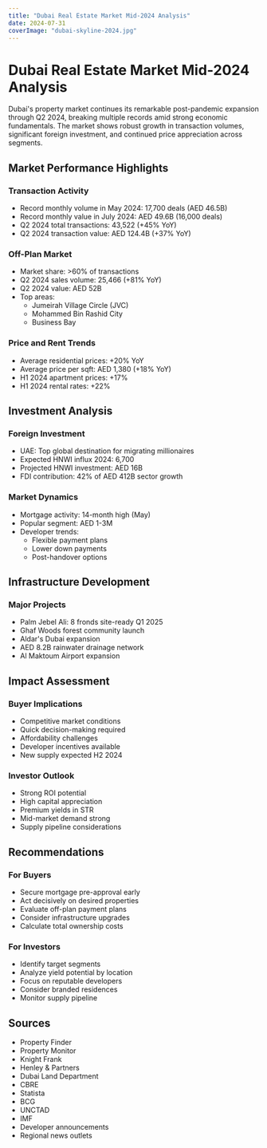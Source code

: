 ```yaml
---
title: "Dubai Real Estate Market Mid-2024 Analysis"
date: 2024-07-31
coverImage: "dubai-skyline-2024.jpg"
---
```


# Dubai Real Estate Market Mid-2024 Analysis

Dubai's property market continues its remarkable post-pandemic expansion through Q2 2024, breaking multiple records amid strong economic fundamentals. The market shows robust growth in transaction volumes, significant foreign investment, and continued price appreciation across segments.

## Market Performance Highlights

### Transaction Activity
- Record monthly volume in May 2024: 17,700 deals (AED 46.5B)
- Record monthly value in July 2024: AED 49.6B (16,000 deals)
- Q2 2024 total transactions: 43,522 (+45% YoY)
- Q2 2024 transaction value: AED 124.4B (+37% YoY)

### Off-Plan Market
- Market share: >60% of transactions
- Q2 2024 sales volume: 25,466 (+81% YoY)
- Q2 2024 value: AED 52B
- Top areas:
  - Jumeirah Village Circle (JVC)
  - Mohammed Bin Rashid City
  - Business Bay

### Price and Rent Trends
- Average residential prices: +20% YoY
- Average price per sqft: AED 1,380 (+18% YoY)
- H1 2024 apartment prices: +17%
- H1 2024 rental rates: +22%

## Investment Analysis

### Foreign Investment
- UAE: Top global destination for migrating millionaires
- Expected HNWI influx 2024: 6,700
- Projected HNWI investment: AED 16B
- FDI contribution: 42% of AED 412B sector growth

### Market Dynamics
- Mortgage activity: 14-month high (May)
- Popular segment: AED 1-3M
- Developer trends:
  - Flexible payment plans
  - Lower down payments
  - Post-handover options

## Infrastructure Development

### Major Projects
- Palm Jebel Ali: 8 fronds site-ready Q1 2025
- Ghaf Woods forest community launch
- Aldar's Dubai expansion
- AED 8.2B rainwater drainage network
- Al Maktoum Airport expansion

## Impact Assessment

### Buyer Implications
- Competitive market conditions
- Quick decision-making required
- Affordability challenges
- Developer incentives available
- New supply expected H2 2024

### Investor Outlook
- Strong ROI potential
- High capital appreciation
- Premium yields in STR
- Mid-market demand strong
- Supply pipeline considerations

## Recommendations

### For Buyers
- Secure mortgage pre-approval early
- Act decisively on desired properties
- Evaluate off-plan payment plans
- Consider infrastructure upgrades
- Calculate total ownership costs

### For Investors
- Identify target segments
- Analyze yield potential by location
- Focus on reputable developers
- Consider branded residences
- Monitor supply pipeline

## Sources
- Property Finder
- Property Monitor
- Knight Frank
- Henley & Partners
- Dubai Land Department
- CBRE
- Statista
- BCG
- UNCTAD
- IMF
- Developer announcements
- Regional news outlets